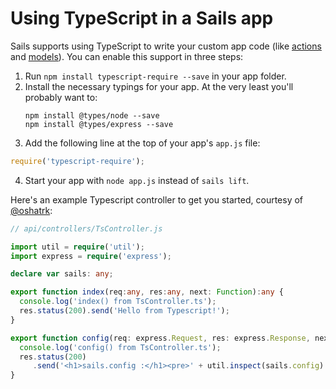 # Using TypeScript in a Sails app

Sails supports using TypeScript to write your custom app code (like [actions](http://www.sailsjs.com/documentation/concepts/actions-and-controllers) and [models](http://sailsjs.com/documentation/concepts/models-and-orm)).  You can enable this support in three steps:

1. Run `npm install typescript-require --save` in your app folder.
2. Install the necessary typings for your app.  At the very least you'll probably want to:
   ```
   npm install @types/node --save
   npm install @types/express --save
   ```
3. Add the following line at the top of your app's `app.js` file:
```javascript
require('typescript-require');
```
4. Start your app with `node app.js` instead of `sails lift`.

Here's an example Typescript controller to get you started, courtesy of [@oshatrk](https://github.com/oshatrk):

```typescript
// api/controllers/TsController.js

import util = require('util');
import express = require('express');

declare var sails: any;

export function index(req:any, res:any, next: Function):any {
  console.log('index() from TsController.ts');
  res.status(200).send('Hello from Typescript!');
}

export function config(req: express.Request, res: express.Response, next: Function) {
  console.log('config() from TsController.ts');
  res.status(200)
     .send('<h1>sails.config :</h1><pre>' + util.inspect(sails.config) + '<pre>');
}
```

<docmeta name="displayName" value="Using TypeScript">
